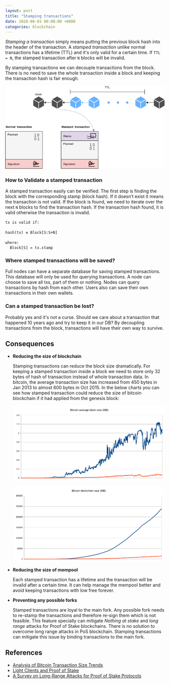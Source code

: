 ```yaml
---
layout: post
title: "Stamping transactions"
date: 2020-06-03 00:00:00 +0000
categories: blockchain
---
```


_Stamping a transaction_ simply means putting the previous block hash into the header of the transaction.
A _stamped transaction_ unlike normal transactions has a lifetime (TTL) and it's only valid for a certain time. If `TTL = N`, the stamped transaction after `N` blocks will be invalid.

By stamping transactions we can decouple transactions from the block. There is no need to save the whole transaction inside a block and keeping the transaction hash is fair enough.

![Stamping transaction](/public/images/stamped_tx.png)

### How to Validate a stamped transaction

A stamped transaction easily can be verified.
The first step is finding the block with the corresponding stamp (block hash).
If it doesn’t exist it means the transaction is not valid.
If the block is found, we need to iterate over the next `N` blocks to find the transaction hash.
If the transaction hash found, it is valid otherwise the transaction is invalid.

```
tx is valid if:

hash(tx) ∊ Block[S:S+N]

where:
  Block[S] = tx.stamp

```

### Where stamped transactions will be saved?

Full nodes can have a separate database for saving stamped transactions.
This database will only be used for querying transactions. A node can choose to save all txs, part of them or nothing.
Nodes can query transactions by hash from each other. Users also can save their own transactions in their own wallets.

### Can a stamped transaction be lost?

Probably yes and it's not a curse. Should we care about a transaction that happened 10 years ago and try to keep it in our DB?
By decoupling transactions from the block, transactions will have their own way to survive.

## Consequences

- **Reducing the size of blockchain**

  Stamping transactions can reduce the block size dramatically. For keeping a stamped transaction inside a block we need to store only 32 bytes of hash of transaction instead of whole transaction data. In bitcoin, the average transaction size has increased from 450 bytes in Jan 2013 to almost 600 bytes in Oct 2015. In the below charts you can see how stamped transaction could reduce the size of bitcoin blockchain if it had applied from the genesis block:

  ![Bitcoin average block size](/public/images/btc-block-size.png)

  ![Bitcoin blockchain size](/public/images/btc-blockchain-size.png)

- **Reducing the size of mempool**

  Each stamped transaction has a lifetime and the transaction will be invalid after a certain time. It can help manage the mempool better and avoid keeping transactions with low free forever.

- **Preventing any possible forks**

  Stamped transactions are loyal to the main fork. Any possible fork needs to re-stamp the transactions and therefore re-sign them which is not feasible. This feature specially can mitigate _Nothing at stake_ and _long range_ attacks for Proof of Stake blockchains. There is no solution to overcome long range attacks in PoS blockchain. Stamping transactions can mitigate this issue by binding transactions to the main fork.

## References

- [Analysis of Bitcoin Transaction Size Trends](https://tradeblock.com/blog/analysis-of-bitcoin-transaction-size-trends)
- [Light Clients and Proof of Stake](https://blog.ethereum.org/2015/01/10/light-clients-proof-stake/)
- [A Survey on Long-Range Attacks for Proof of Stake Protocols](https://ieeexplore.ieee.org/stamp/stamp.jsp?arnumber=8653269)
